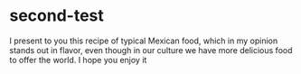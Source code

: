# second-test

I present to you this recipe of typical Mexican food, which in my opinion stands out in flavor, even though in our culture we have more delicious food to offer the world.
I hope you enjoy it